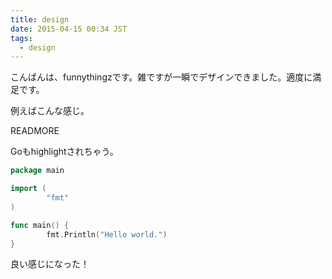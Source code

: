 ```yaml
---
title: design
date: 2015-04-15 00:34 JST
tags:
  - design
---
```


こんばんは、funnythingzです。雑ですが一瞬でデザインできました。適度に満足です。

例えばこんな感じ。

READMORE

Goもhighlightされちゃう。

```go
package main

import (
        "fmt"
)

func main() {
        fmt.Println("Hello world.")
}
```

良い感じになった！
